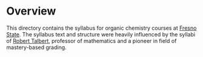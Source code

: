# Overview

This directory contains the syllabus for organic chemistry courses at [Fresno State](http://www.fresnostate.edu). The syllabus text and structure were heavily influenced by the syllabi of [Robert Talbert](https://github.com/RobertTalbert), professor of mathematics and a pioneer in field of mastery-based grading.
